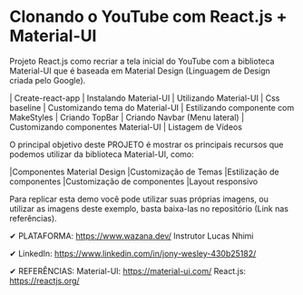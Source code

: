 # Clonando o YouTube com React.js + Material-UI

 Projeto React.js como recriar a tela inicial do YouTube com a biblioteca Material-UI que é baseada em Material Design (Linguagem de Design criada pelo Google).
 
 | Create-react-app
 | Instalando Material-UI
 | Utilizando Material-UI
 | Css baseline
 | Customizando tema do Material-UI
 | Estilizando componente com MakeStyles
 | Criando TopBar
 | Criando Navbar (Menu lateral)
 | Customizando componentes Material-UI
 | Listagem de Vídeos

 O principal objetivo deste PROJETO é mostrar os principais recursos que podemos utilizar da biblioteca Material-UI, como:

 |Componentes Material Design
 |Customização de Temas
 |Estilização de componentes
 |Customização de componentes
 |Layout responsivo

Para replicar esta demo você pode utilizar suas próprias imagens, ou utilizar as imagens deste exemplo, basta baixa-las no repositório (Link nas referências).

✔ PLATAFORMA: 
https://www.wazana.dev/
Instrutor Lucas Nhimi

✔ LinkedIn: https://www.linkedin.com/in/jony-wesley-430b25182/

✔ REFERÊNCIAS: 
Material-UI: https://material-ui.com/
React.js: https://reactjs.org/